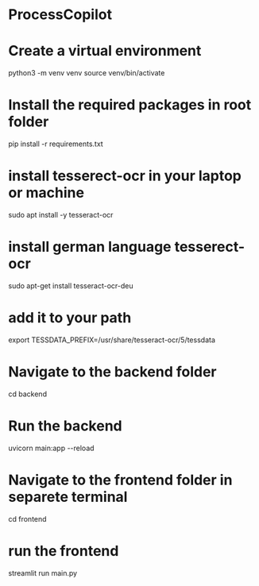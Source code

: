 # ProcessCopilot

# Create a virtual environment
python3 -m venv venv
source venv/bin/activate

# Install the required packages in root folder
pip install -r requirements.txt

# install tesserect-ocr in your laptop or machine 
  sudo apt install -y tesseract-ocr
# install german language tesserect-ocr 
  sudo apt-get install tesseract-ocr-deu
# add it to your path 
 export TESSDATA_PREFIX=/usr/share/tesseract-ocr/5/tessdata
 
# Navigate to the backend folder
 cd backend 
# Run the backend 
 uvicorn main:app --reload

# Navigate to the frontend folder in separete terminal 
 cd frontend
# run the frontend 
  streamlit run main.py








